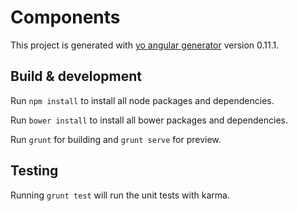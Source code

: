 # Components

This project is generated with [yo angular generator](https://github.com/yeoman/generator-angular)
version 0.11.1.

## Build & development

Run `npm install` to install all node packages and dependencies.

Run `bower install` to install all bower packages and dependencies.

Run `grunt` for building and `grunt serve` for preview.

## Testing

Running `grunt test` will run the unit tests with karma.

